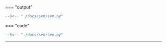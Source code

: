 === "output"
   ``` python exec="on" html="1"
   --8<-- "./docs/svm/svm.py"
   ```

=== "code"
   ``` python exec="off"
   --8<-- "./docs/svm/svm.py"
   ```

------------------------------------------------------------------------------------------------------------------------

